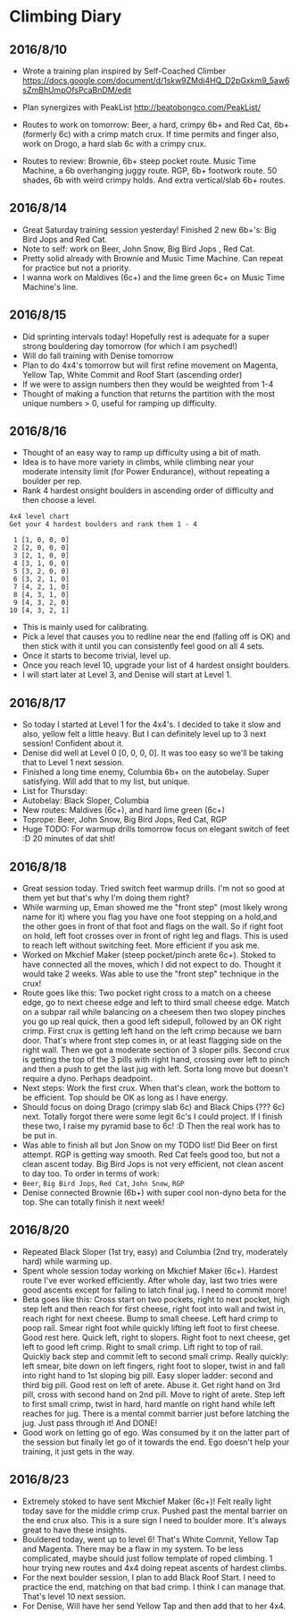 # Climbing Diary

## 2016/8/10

* Wrote a training plan inspired by Self-Coached Climber https://docs.google.com/document/d/1skw9ZMdi4HQ_D2pGxkm9_5aw6sZmBhUmpOfsPcaBnDM/edit

* Plan synergizes with PeakList http://beatobongco.com/PeakList/

* Routes to work on tomorrow: Beer, a hard, crimpy 6b+ and Red Cat, 6b+ (formerly 6c) with a crimp match crux. If time permits and finger also, work on Drogo, a hard slab 6c with a crimpy crux.

* Routes to review: Brownie, 6b+ steep pocket route. Music Time Machine, a 6b overhanging juggy route. RGP, 6b+ footwork route. 50 shades, 6b with weird crimpy holds. And extra vertical/slab 6b+ routes.

## 2016/8/14

* Great Saturday training session yesterday! Finished 2 new 6b+'s: Big Bird Jops and Red Cat.
* Note to self: work on Beer, John Snow, Big Bird Jops , Red Cat.
* Pretty solid already with Brownie and Music Time Machine. Can repeat for practice but not a priority.
* I wanna work on Maldives (6c+) and the lime green 6c+ on Music Time Machine's line.

## 2016/8/15
* Did sprinting intervals today! Hopefully rest is adequate for a super strong bouldering day tomorrow (for which I am psyched!)
* Will do fall training with Denise tomorrow
* Plan to do 4x4's tomorrow but will first refine movement on Magenta, Yellow Tap, White Commit and Roof Start (ascending order)
* If we were to assign numbers then they would be weighted from 1-4
* Thought of making a function that returns the partition with the most unique numbers > 0, useful for ramping up difficulty.

## 2016/8/16
 * Thought of an easy way to ramp up difficulty using a bit of math.
 * Idea is to have more variety in climbs, while climbing near your moderate intensity limit (for Power Endurance), without repeating a boulder per rep. 
 * Rank 4 hardest onsight boulders in ascending order of difficulty and then choose a level.
``` 
4x4 level chart
Get your 4 hardest boulders and rank them 1 - 4

 1 [1, 0, 0, 0] 
 2 [2, 0, 0, 0] 
 3 [2, 1, 0, 0] 
 4 [3, 1, 0, 0] 
 5 [3, 2, 0, 0] 
 6 [3, 2, 1, 0] 
 7 [4, 2, 1, 0] 
 8 [4, 3, 1, 0] 
 9 [4, 3, 2, 0] 
10 [4, 3, 2, 1] 
```
 * This is mainly used for calibrating.
 * Pick a level that causes you to redline near the end (falling off is OK) and then stick with it until you can consistently feel good on all 4 sets.
 * Once it starts to become trivial, level up. 
 * Once you reach level 10, upgrade your list of 4 hardest onsight boulders.
 * I will start later at Level 3, and Denise will start at Level 1.

## 2016/8/17
 * So today I started at Level 1 for the 4x4's. I decided to take it slow and also, yellow felt a little heavy. But I can definitely level up to 3 next session! Confident about it.
 * Denise did well at Level 0 [0, 0, 0, 0]. It was too easy so we'll be taking that to Level 1 next session.
 * Finished a long time enemy, Columbia 6b+ on the autobelay. Super satisfying. Will add that to my list, but unique.
 * List for Thursday: 
  * Autobelay: Black Sloper, Columbia
  * New routes: Maldives (6c+), and hard lime green (6c+)
  * Toprope: Beer, John Snow, Big Bird Jops, Red Cat, RGP
  * Huge TODO: For warmup drills tomorrow focus on elegant switch of feet :D 20 minutes of dat shit!

## 2016/8/18
 * Great session today. Tried switch feet warmup drills. I'm not so good at them yet but that's why I'm doing them right?
 * While warming up, Eman showed me the "front step" (most likely wrong name for it) where you flag you have one foot stepping on a hold,and the other goes in front of that foot and flags on the wall. So if right foot on hold, left foot crosses over in front of right leg and flags. This is used to reach left without switching feet. More efficient if you ask me.
 * Worked on Mkchief Maker (steep pocket/pinch arete 6c+). Stoked to have connected all the moves, which I did not expect to do. Thought it would take 2 weeks. Was able to use the "front step" technique in the crux!
 * Route goes like this: Two pocket right cross to a match on a cheese edge, go to next cheese edge and left to third small cheese edge. Match on a subpar rail while balancing on a cheesem then two slopey pinches you go up real quick, then a good left sidepull, followed by an OK right crimp. First crux is getting left hand on the left crimp because we barn door. That's where front step comes in, or at least flagging side on the right wall. Then we got a moderate section of 3 sloper pills. Second crux is getting the top of the 3 pills with right hand, crossing over left to pinch and then a push to get the last jug with left. Sorta long move but doesn't require a dyno. Perhaps deadpoint.
 * Next steps: Work the first crux. When that's clean, work the bottom to be efficient. Top should be OK as long as I have energy.
 * Should focus on doing Drago (crimpy slab 6c) and Black Chips (??? 6c) next. Totally forgot there were some legit 6c's I could project. If I finish these two, I raise my pyramid base to 6c! :D Then the real work has to be put in.
 * Was able to finish all but Jon Snow on my TODO list! Did Beer on first attempt. RGP is getting way smooth. Red Cat feels good too, but not a clean ascent today. Big Bird Jops is not very efficient, not clean ascent to day too. To order in terms of work:
 * `Beer`, `Big Bird Jops`, `Red Cat`, `John Snow`, `RGP`
 * Denise connected Brownie (6b+) with super cool non-dyno beta for the top. She can totally finish it next week!

## 2016/8/20
 * Repeated Black Sloper (1st try, easy) and Columbia (2nd try, moderately hard) while warming up.
 * Spent whole session today working on Mkchief Maker (6c+). Hardest route I've ever worked efficiently. After whole day, last two tries were good ascents except for failing to latch final jug. I need to commit more!
 * Beta goes like this: Cross start on two pockets, right to next pocket, high step left and then reach for first cheese, right foot into wall and twist in, reach right for next cheese. Bump to small cheese. Left hard crimp to poop rail. Smear right foot while quickly lifting left foot to first cheese. Good rest here. Quick left, right to slopers. Right foot to next cheese, get left to good left crimp. Right to small crimp. Lift right to top of rail. Quickly back step and commit left to second small crimp. Really quickly: left smear, bite down on left fingers, right foot to sloper, twist in and fall into right hand to 1st sloping big pill. Easy sloper ladder: second and third big pill. Good rest on left of arete. Abuse it. Get right hand on 3rd pill, cross with second hand on 2nd pill. Move to right of arete. Step left to first small crimp, twist in hard, hard mantle on right hand while left reaches for jug. There is a mental commit barrier just before latching the jug. Just pass through it! And DONE!
 * Good work on letting go of ego. Was consumed by it on the latter part of the session but finally let go of it towards the end. Ego doesn't help your training, it just gets in the way.

## 2016/8/23
 * Extremely stoked to have sent Mkchief Maker (6c+)! Felt really light today save for the middle crimp crux. Pushed past the mental barrier on the end crux also. This is a sure sign I need to boulder more. It's always great to have these insights.
 * Bouldered today, went up to level 6! That's White Commit, Yellow Tap and Magenta. There may be a flaw in my system. To be less complicated, maybe should just follow template of roped climbing. 1 hour trying new routes and 4x4 doing repeat ascents of hardest climbs.
 * For the next boulder session, I plan to add Black Roof Start. I need to practice the end, matching on that bad crimp. I think I can manage that. That's level 10 next session.
 * For Denise, Will have her send Yellow Tap and then add that to her 4x4.
